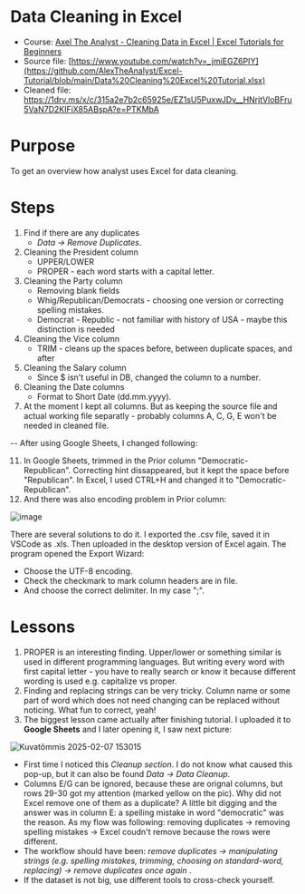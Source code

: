 # Data Cleaning in Excel

- Course: [Axel The Analyst - Cleaning Data in Excel | Excel Tutorials for Beginners](https://www.youtube.com/watch?v=_jmiEGZ6PIY)
- Source file: [https://www.youtube.com/watch?v=_jmiEGZ6PIY](https://github.com/AlexTheAnalyst/Excel-Tutorial/blob/main/Data%20Cleaning%20Excel%20Tutorial.xlsx)
- Cleaned file: https://1drv.ms/x/c/315a2e7b2c65925e/EZ1sU5PuxwJDv__HNrjtVloBFru5VaN7D2KIFiX85ABspA?e=PTKMbA

# Purpose
To get an overview how analyst uses Excel for data cleaning.

# Steps
1. Find if there are any duplicates
    - <em>Data -> Remove Duplicates</em>.
2. Cleaning the President column
    - UPPER/LOWER
    - PROPER - each word starts with a capital letter.
4. Cleaning the Party column
    - Removing blank fields
    - Whig/Republican/Democrats - choosing one version or correcting spelling mistakes.
    * Democrat - Republic - not familiar with history of USA - maybe this distinction is needed
6. Cleaning the Vice column
   - TRIM - cleans up the spaces before, between duplicate spaces, and after
7. Cleaning the Salary column
    - Since $ isn't useful in DB, changed the column to a number.
8. Cleaning the Date columns
    - Format to Short Date (dd.mm.yyyy).
10. At the moment I kept all columns. But as keeping the source file and actual working file separatly - probably columns A, C, G, E won't be needed in cleaned file.

-- After using Google Sheets, I changed following:

11. In Google Sheets, trimmed in the Prior column "Democratic- Republican". Correcting hint dissappeared, but it kept the space before "Republican". In Excel, I used CTRL+H and changed it to "Democratic-Republican".
12. And there was also encoding problem in Prior column:
    
![image](https://github.com/user-attachments/assets/bca54a55-7ba4-4e12-99db-f811b8121b96)

There are several solutions to do it. I exported the .csv file, saved it in VSCode as .xls. Then uploaded in the desktop version of Excel again. The program opened the Export Wizard:
- Choose the UTF-8 encoding.
- Check the checkmark to mark column headers are in file.
- And choose the correct delimiter. In my case ";".



# Lessons
1. PROPER is an interesting finding. Upper/lower or something similar is used in different programming languages. But writing every word with first capital letter - you have to really search or know it because different wording is used e.g. capitalize vs proper.
2. Finding and replacing strings can be very tricky. Column name or some part of word which does not need changing can be replaced without noticing. What fun to correct, yeah!
3. The biggest lesson came actually after finishing tutorial. I uploaded it to **Google Sheets** and I later opening it, I saw next picture:

![Kuvatõmmis 2025-02-07 153015](https://github.com/user-attachments/assets/e3c069ba-c0a0-4a27-b46a-f8275833eca0)

- First time I noticed this <em>Cleanup section</em>. I do not know what caused this pop-up, but it can also be found <em>Data -> Data Cleanup</em>.
- Columns E/G can be ignored, because these are orignal columns, but rows 29-30 got my attention (marked yellow on the pic). Why did not Excel remove one of them as a duplicate? A little bit digging and the answer was in column E: a spelling mistake in word "democratic" was the reason. As my flow was following: removing duplicates -> removing spelling mistakes ->  Excel coudn't remove because the rows were different.
-  The workflow should have been: <em> remove duplicates -> manipulating strings (e.g. spelling mistakes, trimming, choosing on standard-word, replacing) -> remove duplicates once again </em>. 
-  If the dataset is not big, use different tools to cross-check yourself.
  
